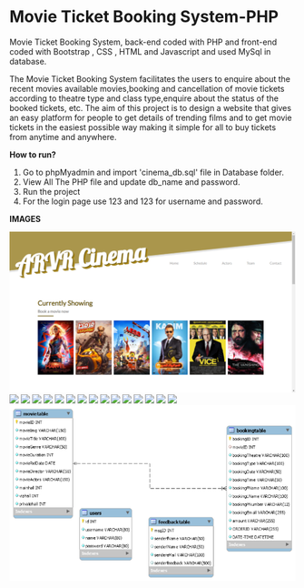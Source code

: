 # Movie Ticket Booking System-PHP
Movie Ticket Booking System, back-end coded with PHP and front-end coded with Bootstrap , CSS , HTML and Javascript and used MySql in database.

The Movie Ticket Booking System facilitates the users to enquire about the
recent movies available movies,booking and cancellation of movie tickets according
to theatre type and class type,enquire about the status of the booked tickets, etc.
The aim of this project is to design a website that gives an easy platform for
people to get details of trending films and to get movie tickets in the
easiest possible way making it simple for all to buy tickets from anytime
and anywhere.

<b>How to run?</b>
<ol>
  <li>Go to phpMyadmin and import 'cinema_db.sql' file in Database folder.</li>
  <li>  View All The PHP file and update db_name and password. </li>
  <li>  Run the project</li>
  <li>  For the login page use 123 and 123 for username and password.</li>
</ol>

<b>IMAGES</b> 

<img src="img/screenshot/1.png">
<img src="img/screenshot/(2).png">
<img src="img/screenshot/(3).png">
<img src="img/screenshot/(4).png">
<img src="img/screenshot/(5).png">
<img src="img/screenshot/(6).png">
<img src="img/screenshot/(7).png">
<img src="img/screenshot/(8).png">
<img src="img/screenshot/(9).png">
<img src="img/screenshot/(10).png">
<img src="img/screenshot/(11).png">
<img src="img/screenshot/(12).png">
<img src="img/screenshot/(13).png">
<img src="img/screenshot/(14).png">
<img src="img/screenshot/(15).png">
<img src="img/screenshot/(16).png">
<img src="database/ER.png">

